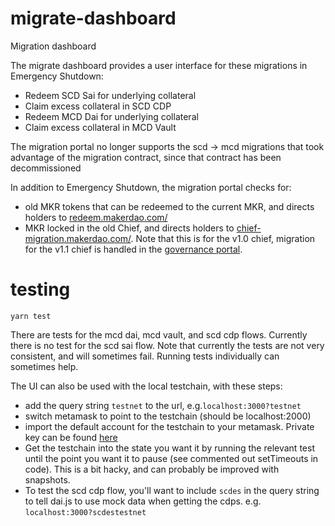 # migrate-dashboard
Migration dashboard

The migrate dashboard provides a user interface for these migrations in Emergency Shutdown:

- Redeem SCD Sai for underlying collateral
- Claim excess collateral in SCD CDP
- Redeem MCD Dai for underlying collateral
- Claim excess collateral in MCD Vault

The migration portal no longer supports the scd → mcd migrations that took advantage of the migration contract, since that contract has been decommissioned

In addition to Emergency Shutdown, the migration portal checks for:

- old MKR tokens that can be redeemed to the current MKR, and directs holders to [redeem.makerdao.com/](https://redeem.makerdao.com/)
- MKR locked in the old Chief, and directs holders to [chief-migration.makerdao.com/](https://chief-migration.makerdao.com/).  Note that this is for the v1.0 chief, migration for the v1.1 chief is handled in the [governance portal](https://vote.makerdao.com/).

# testing

```
yarn test
```

There are tests for the mcd dai, mcd vault, and scd cdp flows.  Currently there is no test for the scd sai flow.  Note that currently the tests are not very consistent, and will sometimes fail. Running tests individually can sometimes help.

The UI can also be used with the local testchain, with these steps:

- add the query string `testnet` to the url, e.g.`localhost:3000?testnet`
- switch metamask to point to the testchain (should be localhost:2000)
- import the default account for the testchain to your metamask. Private key can be found [here](https://github.com/makerdao/testchain/issues/31#issuecomment-616816206)
- Get the testchain into the state you want it by running the relevant test until the point you want it to pause (see commented out setTimeouts in code).  This is a bit hacky, and can probably be improved with snapshots.
- To test the scd cdp flow, you'll want to include `scdes` in the query string to tell dai.js to use mock data when getting the cdps. e.g. `localhost:3000?scdestestnet`
